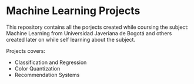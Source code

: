 # Machine Learning Projects

This repository contains all the porjects created while coursing the subject: Machine Learning from Universidad Javeriana de Bogotá and others created later on while self learning about the subject. 

Projects covers: 

* Classification and Regression
* Color Quantization
* Recommendation Systems

